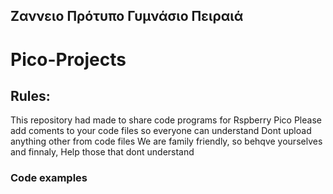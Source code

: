 ## Ζαννειο Πρότυπο Γυμνάσιο Πειραιά
# Pico-Projects
## Rules:
  This repository had made to share code programs for Rspberry Pico
  Please add coments to your code files so everyone can understand
  Dont upload anything other from code files
  We are family friendly, so behqve yourselves
  and finnaly, Help those that dont understand
### Code examples
